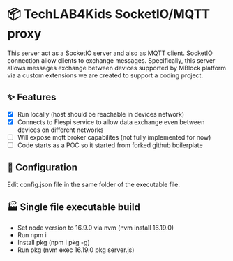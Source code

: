 # 📦 TechLAB4Kids SocketIO/MQTT proxy
This server act as a SocketIO server and also as MQTT client.
SocketIO connection allow clients to exchange messages. 
Specifically, this server allows messages exchange between devices supported by MBlock platform via a custom extensions we are created to support a coding project.


## ✨ Features

- [x] Run locally (host should be reachable in devices network)
- [x] Connects to Flespi service to allow data exchange even between devices on different networks
- [ ] Will expose mqtt broker capabilites (not fully implemented for now)
- [ ] Code starts as a POC so it started from forked github boilerplate

## :wrench: Configuration

Edit config.json file in the same folder of the executable file.

## :factory: Single file executable build
* Set node version to 16.9.0 via nvm (nvm install 16.19.0)
* Run npm i
* Install pkg (npm i pkg -g)
* Run pkg (nvm exec 16.19.0 pkg server.js)
